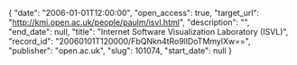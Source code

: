 {
  "date": "2006-01-01T12:00:00", 
  "open_access": true, 
  "target_url": "http://kmi.open.ac.uk/people/paulm/isvl.html", 
  "description": "", 
  "end_date": null, 
  "title": "Internet Software Visualization Laboratory (ISVL)", 
  "record_id": "20060101T120000/FbQNkn4tRo9llDoTMmylXw==", 
  "publisher": "open.ac.uk", 
  "slug": 101074, 
  "start_date": null
}

